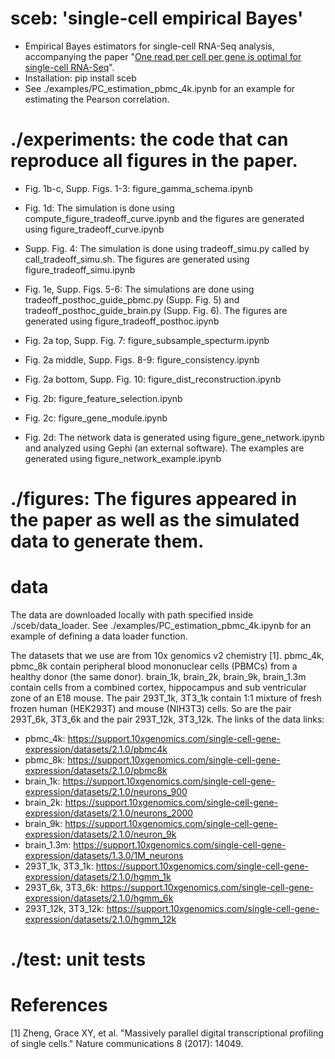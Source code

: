 # sceb: 'single-cell empirical Bayes'
- Empirical Bayes estimators for single-cell RNA-Seq analysis, accompanying the paper "[One read per cell per gene is optimal for single-cell RNA-Seq](https://doi.org/10.1101/389296)".
- Installation: pip install sceb
- See ./examples/PC_estimation_pbmc_4k.ipynb for an example for estimating the Pearson correlation.

# ./experiments: the code that can reproduce all figures in the paper.

- Fig. 1b-c, Supp. Figs. 1-3: figure_gamma_schema.ipynb

- Fig. 1d: The simulation is done using compute_figure_tradeoff_curve.ipynb and the figures are generated using figure_tradeoff_curve.ipynb

- Supp. Fig. 4: The simulation is done using tradeoff_simu.py called by call_tradeoff_simu.sh. The figures are generated using figure_tradeoff_simu.ipynb

- Fig. 1e, Supp. Figs. 5-6: The simulations are done using tradeoff_posthoc_guide_pbmc.py (Supp. Fig. 5) and tradeoff_posthoc_guide_brain.py (Supp. Fig. 6). The figures are generated using figure_tradeoff_posthoc.ipynb

- Fig. 2a top, Supp. Fig. 7: figure_subsample_specturm.ipynb

- Fig. 2a middle, Supp. Figs. 8-9: figure_consistency.ipynb

- Fig. 2a bottom, Supp. Fig. 10: figure_dist_reconstruction.ipynb

- Fig. 2b: figure_feature_selection.ipynb

- Fig. 2c: figure_gene_module.ipynb

- Fig. 2d: The network data is generated using figure_gene_network.ipynb and analyzed using Gephi (an external software). The examples are generated using figure_network_example.ipynb

# ./figures: The figures appeared in the paper as well as the simulated data to generate them.


# data
The data are downloaded locally with path specified inside ./sceb/data_loader. See ./examples/PC_estimation_pbmc_4k.ipynb for an example of defining a data loader function. 

The datasets that we use are from 10x genomics v2 chemistry [1]. pbmc_4k, pbmc_8k contain peripheral blood mononuclear cells (PBMCs) from a healthy donor (the same donor). brain_1k, brain_2k, brain_9k, brain_1.3m contain cells from a combined cortex, hippocampus and sub ventricular zone of an E18 mouse. The pair 293T_1k, 3T3_1k contain 1:1 mixture of fresh frozen human (HEK293T) and mouse (NIH3T3) cells. So are the pair 293T_6k, 3T3_6k and the pair 293T_12k, 3T3_12k. The links of the data links: 

- pbmc_4k: https://support.10xgenomics.com/single-cell-gene-expression/datasets/2.1.0/pbmc4k
- pbmc_8k: https://support.10xgenomics.com/single-cell-gene-expression/datasets/2.1.0/pbmc8k
- brain_1k: https://support.10xgenomics.com/single-cell-gene-expression/datasets/2.1.0/neurons_900
- brain_2k: https://support.10xgenomics.com/single-cell-gene-expression/datasets/2.1.0/neurons_2000
- brain_9k: https://support.10xgenomics.com/single-cell-gene-expression/datasets/2.1.0/neuron_9k
- brain_1.3m: https://support.10xgenomics.com/single-cell-gene-expression/datasets/1.3.0/1M_neurons
- 293T_1k, 3T3_1k: https://support.10xgenomics.com/single-cell-gene-expression/datasets/2.1.0/hgmm_1k
- 293T_6k, 3T3_6k: https://support.10xgenomics.com/single-cell-gene-expression/datasets/2.1.0/hgmm_6k
- 293T_12k, 3T3_12k: https://support.10xgenomics.com/single-cell-gene-expression/datasets/2.1.0/hgmm_12k

# ./test: unit tests

# References
[1] Zheng, Grace XY, et al. "Massively parallel digital transcriptional profiling of single cells." Nature communications 8 (2017): 14049.
